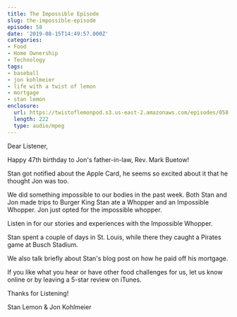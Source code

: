 ```yaml
---
title: The Impossible Episode
slug: the-impossible-episode
episode: 58
date: '2019-08-15T14:49:57.000Z'
categories:
- Food
- Home Ownership
- Technology
tags:
- baseball
- jon kohlmeier
- life with a twist of lemon
- mortgage
- stan lemon
enclosure:
  url: https://twistoflemonpod.s3.us-east-2.amazonaws.com/episodes/058-lwatol-20190815.mp3
  length: 222
  type: audio/mpeg
---
```


Dear Listener,

Happy 47th birthday to Jon's father-in-law, Rev. Mark Buetow!

Stan got notified about the Apple Card, he seems so excited about it that he thought Jon was too.

We did something impossible to our bodies in the past week. Both Stan and Jon made trips to Burger King Stan ate a Whopper and an Impossible Whopper. Jon just opted for the impossible whopper.

Listen in for our stories and experiences with the Impossible Whopper.

Stan spent a couple of days in St. Louis, while there they caught a Pirates game at Busch Stadium.

We also talk briefly about Stan's blog post on how he paid off his mortgage.

If you like what you hear or have other food challenges for us, let us know online or by leaving a 5-star review on iTunes.

Thanks for Listening!

Stan Lemon & Jon Kohlmeier


